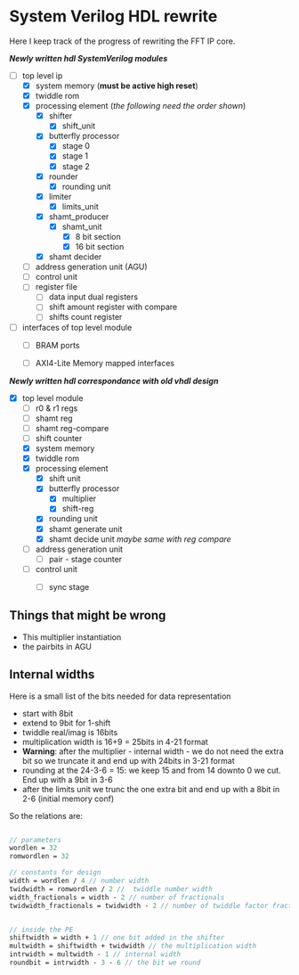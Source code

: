 # System Verilog HDL rewrite

Here I keep track of the progress of rewriting the FFT IP core.

***Newly written hdl SystemVerilog modules***

- [ ] top level ip
  - [x] system memory (**must be active high reset**)
  - [x] twiddle rom
  - [x] processing element (_the following need the order shown_)
    - [x] shifter
      - [x] shift_unit 
    - [x] butterfly processor
      - [x] stage 0
      - [x] stage 1
      - [x] stage 2
    - [x] rounder
      - [x] rounding unit
    - [x] limiter
      - [x] limits_unit
    - [x] shamt_producer
        - [x] shamt_unit
          - [x] 8 bit section
          - [x] 16 bit section
    - [x] shamt decider
  - [ ] address generation unit (AGU)
  - [ ] control unit
  - [ ] register file
    - [ ] data input dual registers
    - [ ] shift amount register with compare
    - [ ] shifts count register
- [ ] interfaces of top level module
  - [ ] BRAM ports
  - [ ] AXI4-Lite Memory mapped interfaces


***Newly written hdl correspondance with old vhdl design***

- [x] top level module
    - [ ] r0 & r1 regs
    - [ ] shamt reg
    - [ ] shamt reg-compare
    - [ ] shift counter
    - [x] system memory
    - [x] twiddle rom
    - [x] processing element
      - [x] shift unit
      - [x] butterfly processor
        - [x] multiplier
        - [x] shift-reg
      - [x] rounding unit
      - [x] shamt generate unit
      - [x] shamt decide unit _maybe same with reg compare_
    - [ ] address generation unit
      - [ ] pair - stage counter
    - [ ] control unit
      - [ ] sync stage


## Things that might be wrong
- This multiplier instantiation
- the pairbits in AGU

## Internal widths

Here is a small list of the bits needed for data representation

- start with 8bit
- extend to 9bit for 1-shift
- twiddle real/imag is 16bits
- multiplication width is 16+9 = 25bits in 4-21 format 
- **Warning**: after the multiplier - internal width - we do not need the extra bit so we truncate it and end up with 24bits in 3-21 format
- rounding at the 24-3-6 = 15: we keep 15 and from 14 downto 0 we cut. End up with a 9bit in 3-6
- after the limits unit we trunc the one extra bit and end up with a 8bit in 2-6 (initial memory conf)

So the relations are:

```SystemVerilog

// parameters
wordlen = 32
romwordlen = 32

// constants for design
width = wordlen / 4 // number width
twidwidth = romwordlen / 2 //  twiddle number width  
width_fractionals = width - 2 // number of fractionals
twidwidth_fractionals = twidwidth - 2 // number of twiddle factor fractionals


// inside the PE
shiftwidth = width + 1 // one bit added in the shifter
multwidth = shiftwidth + twidwidth // the multiplication width
intrwidth = multwidth - 1 // internal width
roundbit = intrwidth - 3 - 6 // the bit we round
```

